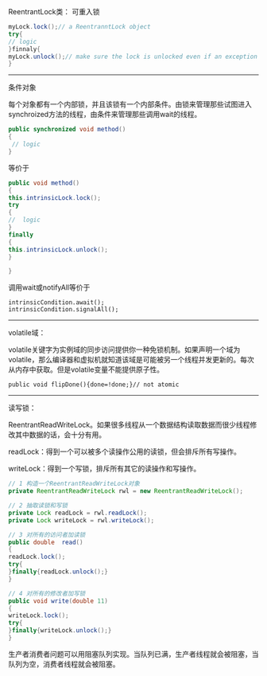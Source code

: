 ReentrantLock类： 可重入锁

```java
myLock.lock();// a ReentranntLock object
try{
// logic
}finnaly{
myLock.unlock();// make sure the lock is unlocked even if an exception is thrown
}
```

---

条件对象

每个对象都有一个内部锁，并且该锁有一个内部条件。由锁来管理那些试图进入synchroized方法的线程，由条件来管理那些调用wait的线程。

```java
public synchronized void method()
{
 // logic
}
```

等价于

```java
public void method()
{
this.intrinsicLock.lock();
try
{
//  logic
}
finally
{
this.intrinsicLock.unlock();
}

}
```

调用wait或notifyAll等价于

```
intrinsicCondition.await();
intrinsicCondition.signalAll();
```

---

volatile域：

volatile关键字为实例域的同步访问提供你一种免锁机制。如果声明一个域为volatile，那么编译器和虚拟机就知道该域是可能被另一个线程并发更新的。每次从内存中获取。但是volatile变量不能提供原子性。

```
public void flipDone(){done=!done;}// not atomic
```

---

读写锁：

ReentrantReadWriteLock。如果很多线程从一个数据结构读取数据而很少线程修改其中数据的话，会十分有用。

readLock：得到一个可以被多个读操作公用的读锁，但会排斥所有写操作。

writeLock：得到一个写锁，排斥所有其它的读操作和写操作。

```java
// 1 构造一个ReentrantReadWriteLock对象
private ReentrantReadWriteLock rwl = new ReentrantReadWriteLock();

// 2 抽取读锁和写锁
private Lock readLock = rwl.readLock();
private Lock writeLock = rwl.writeLock();

// 3 对所有的访问者加读锁
public double  read()
{
readLock.lock();
try{
}finally{readLock.unlock();}
}

// 4 对所有的修改者加写锁
public void write(double 11)
{
writeLock.lock();
try{
}finally{writeLock.unlock();}
}
```



生产者消费者问题可以用阻塞队列实现。当队列已满，生产者线程就会被阻塞，当队列为空，消费者线程就会被阻塞。


